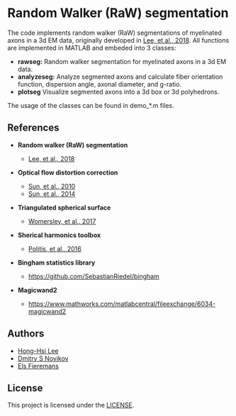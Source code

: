 # Random Walker (RaW) segmentation

The code implements random walker (RaW) segmentations of myelinated axons in a 3d EM data, originally developed in [Lee, et al., 2018](https://doi.org/). All functions are implemented in MATLAB and embeded into 3 classes:

* **rawseg:** Random walker segmentation for myelinated axons in a 3d EM data.
* **analyzeseg:** Analyze segmented axons and calculate fiber orientation function, dispersion angle, axonal diameter, and g-ratio.
* **plotseg** Visualize segmented axons into a 3d box or 3d polyhedrons.

The usage of the classes can be found in demo_\*.m files.

## References
* **Random walker (RaW) segmentation**
  - [Lee, et al., 2018](https://doi.org/)

* **Optical flow distortion correction**
  - [Sun, et al., 2010](https://doi.org/)
  - [Sun, et al., 2014](https://doi.org/)
  
* **Triangulated spherical surface**
  - [Womersley, et al., 2017](https://doi.org/)

* **Sherical harmonics toolbox**
  - [Politis, et al., 2016](https://doi.org/)
  
* **Bingham statistics library**
  - https://github.com/SebastianRiedel/bingham
  
* **Magicwand2**
  - https://www.mathworks.com/matlabcentral/fileexchange/6034-magicwand2

## Authors
* [Hong-Hsi Lee](http://www.diffusion-mri.com/people/hong-hsi-lee)
* [Dmitry S Novikov](http://www.diffusion-mri.com/people/dmitry-novikov)
* [Els Fieremans](http://www.diffusion-mri.com/people/els-fieremans)

## License
This project is licensed under the [LICENSE](https://github.com/NYU-DiffusionMRI/RaW-seg/blob/master/LICENSE).
